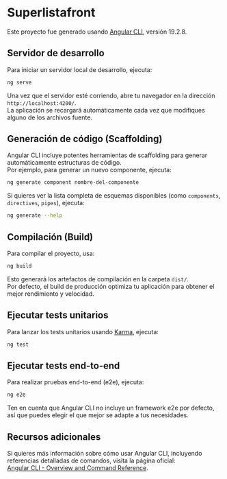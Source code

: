 # Superlistafront

Este proyecto fue generado usando [Angular CLI](https://github.com/angular/angular-cli), versión 19.2.8.

## Servidor de desarrollo

Para iniciar un servidor local de desarrollo, ejecuta:

```bash
ng serve
```

Una vez que el servidor esté corriendo, abre tu navegador en la dirección `http://localhost:4200/`.  
La aplicación se recargará automáticamente cada vez que modifiques alguno de los archivos fuente.

## Generación de código (Scaffolding)

Angular CLI incluye potentes herramientas de scaffolding para generar automáticamente estructuras de código.  
Por ejemplo, para generar un nuevo componente, ejecuta:

```bash
ng generate component nombre-del-componente
```

Si quieres ver la lista completa de esquemas disponibles (como `components`, `directives`, `pipes`), ejecuta:

```bash
ng generate --help
```

## Compilación (Build)

Para compilar el proyecto, usa:

```bash
ng build
```

Esto generará los artefactos de compilación en la carpeta `dist/`.  
Por defecto, el build de producción optimiza tu aplicación para obtener el mejor rendimiento y velocidad.

## Ejecutar tests unitarios

Para lanzar los tests unitarios usando [Karma](https://karma-runner.github.io), ejecuta:

```bash
ng test
```

## Ejecutar tests end-to-end

Para realizar pruebas end-to-end (e2e), ejecuta:

```bash
ng e2e
```

Ten en cuenta que Angular CLI no incluye un framework e2e por defecto, así que puedes elegir el que mejor se adapte a tus necesidades.

## Recursos adicionales

Si quieres más información sobre cómo usar Angular CLI, incluyendo referencias detalladas de comandos, visita la página oficial:  
[Angular CLI - Overview and Command Reference](https://angular.dev/tools/cli).
